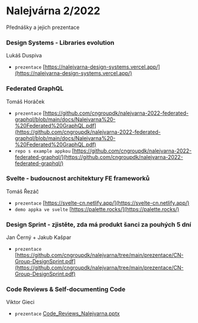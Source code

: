 # Nalejvárna 2/2022

Přednášky a jejich prezentace

### Design Systems - Libraries evolution

Lukáš Duspiva

- `prezentace` [https://nalejvarna-design-systems.vercel.app/](https://nalejvarna-design-systems.vercel.app/)

### Federated GraphQL

Tomáš Horáček

- `prezentace` [https://github.com/cngroupdk/nalejvarna-2022-federated-graphql/blob/main/docs/Nalejvarna%20-%20Federated%20GraphQL.pdf](https://github.com/cngroupdk/nalejvarna-2022-federated-graphql/blob/main/docs/Nalejvarna%20-%20Federated%20GraphQL.pdf)
- `repo s example appkou` [https://github.com/cngroupdk/nalejvarna-2022-federated-graphql/](https://github.com/cngroupdk/nalejvarna-2022-federated-graphql/)

### Svelte - budoucnost architektury FE frameworků

Tomáš Řezáč

- `prezentace` [https://svelte-cn.netlify.app/](https://svelte-cn.netlify.app/)
- `demo appka ve svelte` [https://palette.rocks/](https://palette.rocks/)

### Design Sprint - zjistěte, zda má produkt šanci za pouhých 5 dní

Jan Černý + Jakub Kašpar

- `prezentace` [https://github.com/cngroupdk/nalejvarna/tree/main/prezentace/CN-Group-DesignSprint.pdf](https://github.com/cngroupdk/nalejvarna/tree/main/prezentace/CN-Group-DesignSprint.pdf)

### Code Reviews & Self-documenting Code

Viktor Gieci

- `prezentace` [Code_Reviews_Nalejvarna.pptx](https://github.com/cngroupdk/nalejvarna/tree/main/prezentace/Code_Reviews_Nalejvarna.pptx)
